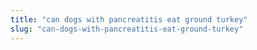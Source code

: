 ```yaml
---
title: "can dogs with pancreatitis eat ground turkey"
slug: "can-dogs-with-pancreatitis-eat-ground-turkey"
---
```


